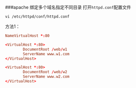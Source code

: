 ###apache 绑定多个域名指定不同目录
打开`httpd.conf`配置文件

    vi /etc/httpd/conf/httpd.conf

方法1：
```conf
NameVirtualHost *:80

<VirtualHost *:80>
        DocumentRoot /web/w1
        ServerName www.w1.com
</VirtualHost>

<VirtualHost *:80>
        DocumentRoot /web/w2
        ServerName www.w2.com
</VirtualHost>
```
